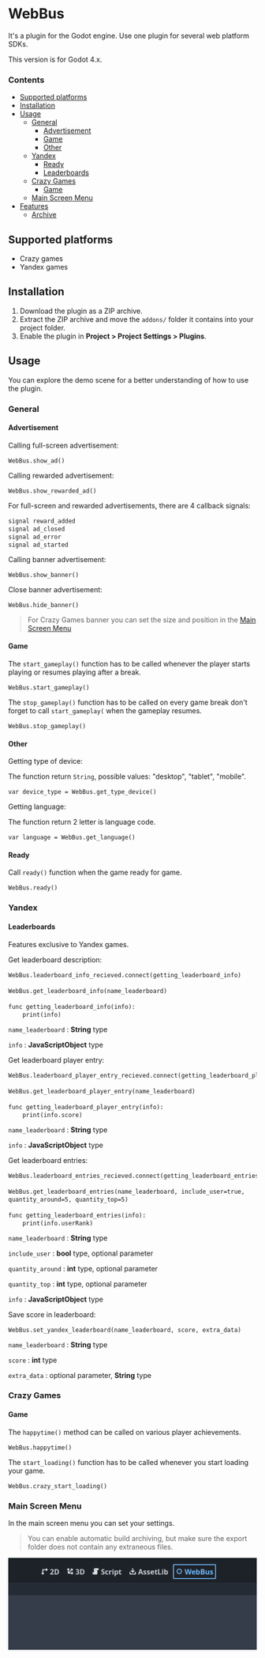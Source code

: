 # WebBus
It's a plugin for the Godot engine. Use one plugin for several web platform SDKs.

This version is for Godot 4.x.
### Contents

- [Supported platforms](#supported-platforms)
- [Installation](#installation)
- [Usage](#usage)
  - [General](#general)
	  - [Advertisement](#advertisement)
    - [Game](#game)
    - [Other](#other)
  - [Yandex](#yandex)
	- [Ready](#ready)
	- [Leaderboards](#leaderboards)
  - [Crazy Games](#crazy-games)
	  - [Game](#game-1)
  - [Main Screen Menu](#main-screen-menu)
- [Features](#features)
  - [Archive](#archive)


## Supported platforms
- Crazy games
- Yandex games

## Installation

1. Download the plugin as a ZIP archive.
2. Extract the ZIP archive and move the `addons/` folder it contains into your project folder.
3. Enable the plugin in **Project > Project Settings > Plugins**.


## Usage

You can explore the demo scene for a better understanding of how to use the plugin.

### General

#### Advertisement

Calling full-screen advertisement:
```gdscript
WebBus.show_ad()
```
Calling rewarded advertisement:
```gdscript
WebBus.show_rewarded_ad()
```

For full-screen and rewarded advertisements, there are 4 callback signals:
```gdscript
signal reward_added
signal ad_closed
signal ad_error
signal ad_started
```

Calling banner advertisement:
```gdscript
WebBus.show_banner()
```

Close banner advertisement:
```gdscript
WebBus.hide_banner()
```
>For Crazy Games banner you can set the size and position in the [Main Screen Menu](#main-screen-menu)

#### Game

The `start_gameplay()` function has to be called whenever the player starts playing or resumes playing after a break.

```gdscript
WebBus.start_gameplay()
```

The `stop_gameplay()` function has to be called on every game break don't forget to call `start_gameplay(` when the gameplay resumes.

```gdscript
WebBus.stop_gameplay()
```

#### Other

Getting type of device:

The function return `String`, possible values: "desktop", "tablet", "mobile".

```gdscript
var device_type = WebBus.get_type_device()
```

Getting language:

The function return 2 letter is language code.

```gdscript
var language = WebBus.get_language()
```

#### Ready

Call `ready()` function when the game ready for game.

```gdscript
WebBus.ready()
```

### Yandex

#### Leaderboards

Features exclusive to Yandex games.

Get leaderboard description:
```gdscript
WebBus.leaderboard_info_recieved.connect(getting_leaderboard_info)

WebBus.get_leaderboard_info(name_leaderboard)

func getting_leaderboard_info(info):
	print(info)

```

`name_leaderboard` : **String** type

`info` : **JavaScriptObject** type

Get leaderboard player entry:
```gdscript
WebBus.leaderboard_player_entry_recieved.connect(getting_leaderboard_player_entry)

WebBus.get_leaderboard_player_entry(name_leaderboard)

func getting_leaderboard_player_entry(info):
	print(info.score)

```

`name_leaderboard` : **String** type

`info` : **JavaScriptObject** type

Get leaderboard entries:
```gdscript
WebBus.leaderboard_entries_recieved.connect(getting_leaderboard_entries)

WebBus.get_leaderboard_entries(name_leaderboard, include_user=true, quantity_around=5, quantity_top=5)

func getting_leaderboard_entries(info):
	print(info.userRank)

```

`name_leaderboard` : **String** type

`include_user` : **bool** type, optional parameter

`quantity_around` : **int** type, optional parameter

`quantity_top` : **int** type, optional parameter

`info` : **JavaScriptObject** type

Save score in leaderboard:
```gdscript
WebBus.set_yandex_leaderboard(name_leaderboard, score, extra_data)
```

`name_leaderboard` : **String** type

`score` : **int** type

`extra_data` : optional parameter, **String** type

### Crazy Games
#### Game

The `happytime()` method can be called on various player achievements.

```gdscript
WebBus.happytime()
```

The `start_loading()` function has to be called whenever you start loading your game.

```gdscript
WebBus.crazy_start_loading()
```

### Main Screen Menu

In the main screen menu you can set your settings.

>You can enable automatic build archiving, but make sure the export folder does not contain any extraneous files.

![alt text](image.png)
